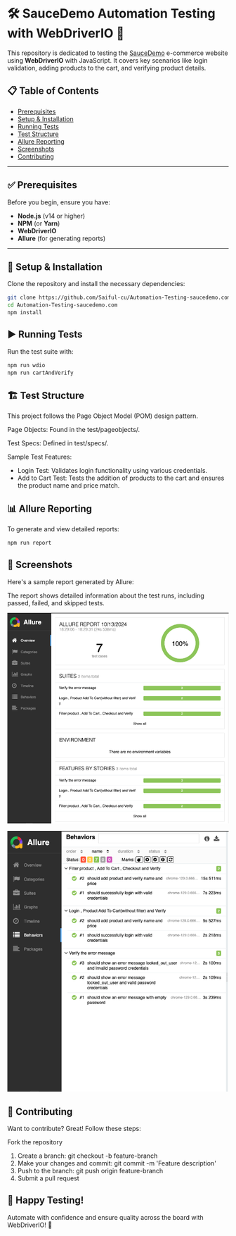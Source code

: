 # 🛠️ SauceDemo Automation Testing with WebDriverIO 🚀

This repository is dedicated to testing the [SauceDemo](https://www.saucedemo.com) e-commerce website using **WebDriverIO** with JavaScript. It covers key scenarios like login validation, adding products to the cart, and verifying product details.

## 📋 Table of Contents
- [Prerequisites](#prerequisites)
- [Setup & Installation](#setup--installation)
- [Running Tests](#running-tests)
- [Test Structure](#test-structure)
- [Allure Reporting](#allure-reporting)
- [Screenshots](#screenshots)
- [Contributing](#contributing)

---

## ✅ Prerequisites

Before you begin, ensure you have:
- **Node.js** (v14 or higher)
- **NPM** (or **Yarn**)
- **WebDriverIO**
- **Allure** (for generating reports)

---

## 🚀 Setup & Installation

Clone the repository and install the necessary dependencies:

```bash
git clone https://github.com/Saiful-cu/Automation-Testing-saucedemo.com.git
cd Automation-Testing-saucedemo.com
npm install
```

## ▶️ Running Tests

Run the test suite with:

```bash
npm run wdio
npm run cartAndVerify
```

## 🏗️ Test Structure

This project follows the Page Object Model (POM) design pattern.

Page Objects: Found in the test/pageobjects/.

Test Specs: Defined in test/specs/.

Sample Test Features:
 -  Login Test: Validates login functionality using various credentials.
 -  Add to Cart Test: Tests the addition of products to the cart and ensures the product name and price match.


## 📊 Allure Reporting

To generate and view detailed reports:

```bash
npm run report
```

## 📸 Screenshots

Here's a sample report generated by Allure:


The report shows detailed information about the test runs, including passed, failed, and skipped tests.

![Allure Report](https://github.com/Saiful-cu/Automation-Testing-saucedemo.com/blob/main/Report.png)

![Allure Report Details](https://github.com/Saiful-cu/Automation-Testing-saucedemo.com/blob/main/Report%20details.png)

## 🤝 Contributing

Want to contribute? Great! Follow these steps:

Fork the repository
 1. Create a branch: git checkout -b feature-branch
 2. Make your changes and commit: git commit -m 'Feature description'
 3. Push to the branch: git push origin feature-branch
 4. Submit a pull request


## 🎉 Happy Testing!

Automate with confidence and ensure quality across the board with WebDriverIO! 🚀
